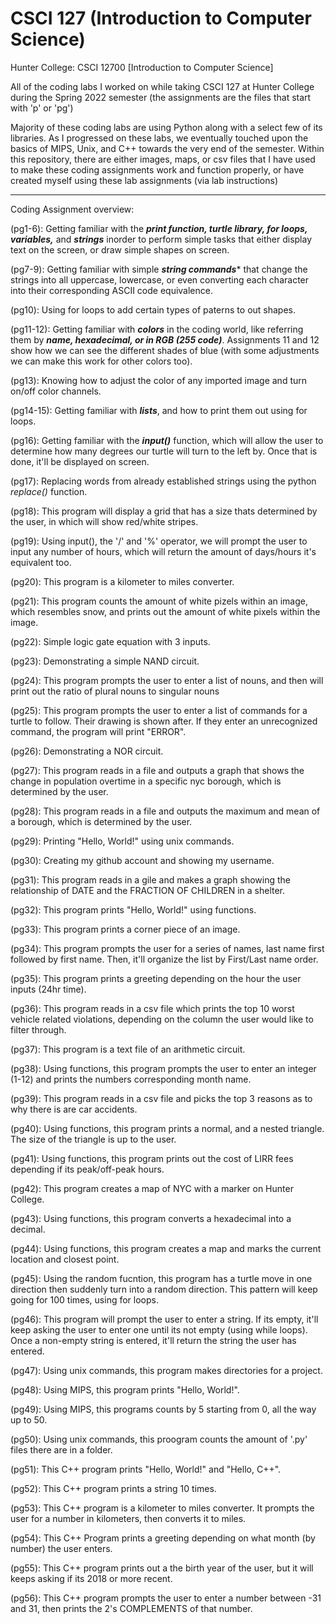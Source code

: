 # CSCI 127 (Introduction to Computer Science)

Hunter College: CSCI 12700 [Introduction to Computer Science]

All of the coding labs I worked on while taking CSCI 127 at Hunter College during the Spring 2022 semester (the assignments are the files that start with 'p' or 'pg')

Majority of these coding labs are using Python along with a select few of its libraries. As I progressed on these labs, we eventually touched upon the basics of MIPS, Unix, and C++ towards the very end of the semester. Within this repository, there are either images, maps, or csv files that I have used to make these coding assignments work and function properly, or have created myself using these lab assignments (via lab instructions)
____________________________________________________________________________________________________________________________________________________________
Coding Assignment overview: 

  (pg1-6): Getting familiar with the ***print function, turtle library, for loops, variables,*** and ***strings*** inorder to perform simple tasks that either display text on the screen, or draw simple shapes on screen.
  
  (pg7-9): Getting familiar with simple ***string commands**** that change the strings into all uppercase, lowercase, or even converting each character into their corresponding ASCII code equivalence.
  
  (pg10): Using for loops to add certain types of paterns to out shapes.
  
  (pg11-12): Getting familiar with ***colors*** in the coding world, like referring them by ***name, hexadecimal, or in RGB (255 code)***. Assignments 11 and 12 show how we can see the different shades of blue (with some adjustments we can make this work for other colors too). 
  
  (pg13): Knowing how to adjust the color of any imported image and turn on/off color channels.
  
  (pg14-15): Getting familiar with ***lists***, and how to print them out using for loops.
  
  (pg16): Getting familiar with the ***input()*** function, which will allow the user to determine how many degrees our turtle will turn to the left by. Once that is done, it'll be displayed on screen.
  
  (pg17): Replacing words from already established strings using the python *replace()* function.
  
  (pg18): This program will display a grid that has a size thats determined by the user, in which will show red/white stripes.
  
  (pg19): Using input(), the '/' and '%' operator, we will prompt the user to input any number of hours, which will return the amount of days/hours it's equivalent too.
  
  (pg20): This program is a kilometer to miles converter.

  (pg21): This program counts the amount of white pizels within an image, which resembles snow, and prints out the amount of white pixels within the image.

  (pg22): Simple logic gate equation with 3 inputs.

  (pg23): Demonstrating a simple NAND circuit.

  (pg24): This program prompts the user to enter a list of nouns, and then will print out the ratio of plural nouns to singular nouns

  (pg25): This program prompts the user to enter a list of commands for a turtle to follow. Their drawing is shown after. If they enter an unrecognized command, the program will print "ERROR".

  (pg26): Demonstrating a NOR circuit.

  (pg27): This program reads in a file and outputs a graph that shows the change in population overtime in a specific nyc borough, which is determined by the user.

  (pg28): This program reads in a file and outputs the maximum and mean of a borough, which is determined by the user.

  (pg29): Printing "Hello, World!" using unix commands.

  (pg30): Creating my github account and showing my username.

  (pg31): This program reads in a gile and makes a graph showing the relationship of DATE and the FRACTION OF CHILDREN in a shelter.

  (pg32): This program prints "Hello, World!" using functions.

  (pg33): This program prints a corner piece of an image.

  (pg34): This program prompts the user for a series of names, last name first followed by first name. Then, it'll organize the list by First/Last name order.

  (pg35): This program prints a greeting depending on the hour the user inputs (24hr time).

  (pg36): This program reads in a csv file which prints the top 10 worst vehicle related violations, depending on the column the user would like to filter through.

  (pg37): This program is a text file of an arithmetic circuit.
  
  (pg38): Using functions, this program prompts the user to enter an integer (1-12) and prints the numbers corresponding month name.

  (pg39): This program reads in a csv file and picks the top 3 reasons as to why there is are car accidents.

  (pg40): Using functions, this program prints a normal, and a nested triangle. The size of the triangle is up to the user.

  (pg41): Using functions, this program prints out the cost of LIRR fees depending if its peak/off-peak hours.

  (pg42): This program creates a map of NYC with a marker on Hunter College.

  (pg43): Using functions, this program converts a hexadecimal into a decimal.

  (pg44): Using functions, this program creates a map and marks the current location and closest point.

  (pg45): Using the random fucntion, this program has a turtle move in one direction then suddenly turn into a random direction. This pattern will keep going for 100 times, using for loops.

  (pg46): This program will prompt the user to enter a string. If its empty, it'll keep asking the user to enter one until its not empty (using while loops). Once a non-empty string is entered, it'll return the string the user has entered. 

  (pg47): Using unix commands, this program makes directories for a project.

  (pg48): Using MIPS, this program prints "Hello, World!".

  (pg49): Using MIPS, this programs counts by 5 starting from 0, all the way up to 50.

  (pg50): Using unix commands, this proogram counts the amount of '.py' files there are in a folder.

  (pg51): This C++ program prints "Hello, World!" and "Hello, C++".

  (pg52): This C++ program prints a string 10 times.

  (pg53): This C++ program is a kilometer to miles converter. It prompts the user for a number in kilometers, then converts it to miles.

  (pg54): This C++ Program prints a greeting depending on what month (by number) the user enters.

  (pg55): This C++ program prints out a the birth year of the user, but it will keeps asking if its 2018 or more recent.

  (pg56): This C++ program prompts the user to enter a number between -31 and 31, then prints the 2's COMPLEMENTS of that number.








